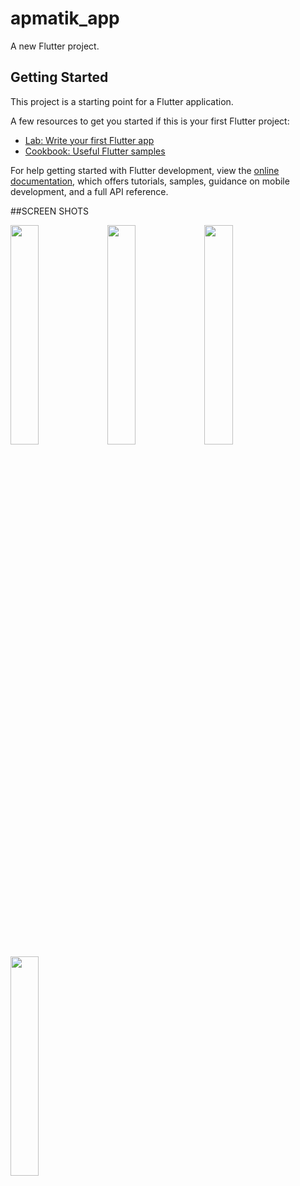 # apmatik_app

A new Flutter project.

## Getting Started

This project is a starting point for a Flutter application.

A few resources to get you started if this is your first Flutter project:

- [Lab: Write your first Flutter app](https://docs.flutter.dev/get-started/codelab)
- [Cookbook: Useful Flutter samples](https://docs.flutter.dev/cookbook)

For help getting started with Flutter development, view the
[online documentation](https://docs.flutter.dev/), which offers tutorials,
samples, guidance on mobile development, and a full API reference.


##SCREEN SHOTS

<img src="https://user-images.githubusercontent.com/29359748/211116482-eb44726a-f921-49e5-b6b3-ca2993271857.png" width=30% height=30%>

<img src="https://user-images.githubusercontent.com/29359748/211116487-6ffca2c0-efb5-4108-923f-ebc07bb9c00c.png" width=30% height=30%>

<img src="https://user-images.githubusercontent.com/29359748/211116491-407bf7a2-a305-422a-acc9-305cd2c61de3.png" width=30% height=30%>

<img src="https://user-images.githubusercontent.com/29359748/211116495-0886243a-44ba-4962-acfc-832674735307.png" width=30% height=30%>









